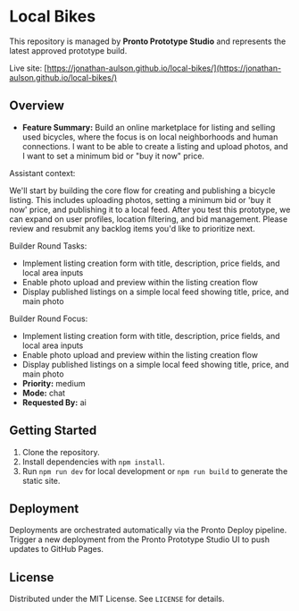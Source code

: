 # Local Bikes

This repository is managed by **Pronto Prototype Studio** and represents the latest approved prototype build.

Live site: [https://jonathan-aulson.github.io/local-bikes/](https://jonathan-aulson.github.io/local-bikes/)

## Overview

- **Feature Summary:** Build an online marketplace for listing and selling used bicycles, where the focus is on local neighborhoods and human connections.  I want to be able to create a listing and upload photos, and I want to set a minimum bid or "buy it now" price.

Assistant context:

We'll start by building the core flow for creating and publishing a bicycle listing. This includes uploading photos, setting a minimum bid or 'buy it now' price, and publishing it to a local feed. After you test this prototype, we can expand on user profiles, location filtering, and bid management. Please review and resubmit any backlog items you'd like to prioritize next.

Builder Round Tasks:
- Implement listing creation form with title, description, price fields, and local area inputs
- Enable photo upload and preview within the listing creation flow
- Display published listings on a simple local feed showing title, price, and main photo

Builder Round Focus:
- Implement listing creation form with title, description, price fields, and local area inputs
- Enable photo upload and preview within the listing creation flow
- Display published listings on a simple local feed showing title, price, and main photo
- **Priority:** medium
- **Mode:** chat
- **Requested By:** ai

## Getting Started

1. Clone the repository.
2. Install dependencies with `npm install`.
3. Run `npm run dev` for local development or `npm run build` to generate the static site.

## Deployment

Deployments are orchestrated automatically via the Pronto Deploy pipeline.
Trigger a new deployment from the Pronto Prototype Studio UI to push updates to GitHub Pages.

## License

Distributed under the MIT License. See `LICENSE` for details.
